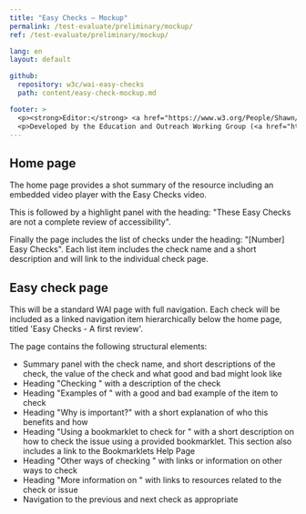 ```yaml
---
title: "Easy Checks – Mockup"
permalink: /test-evaluate/preliminary/mockup/
ref: /test-evaluate/preliminary/mockup/

lang: en
layout: default

github:
  repository: w3c/wai-easy-checks
  path: content/easy-check-mockup.md

footer: >
  <p><strong>Editor:</strong> <a href="https://www.w3.org/People/Shawn/">Shawn Lawton Henry</a>. Contributors: Sharron Rush, Caleb Watson, Suzette Keith, Anna Belle Leiserson, Andrew Arch, Wayne Dick, Vicki Menezes Miller, Jennifer Sutton, Ian Pouncey, Denis Boudreau, Tom Jewett, and <a href="https://www.w3.org/WAI/EO/EOWG-members">EOWG Participants</a>.</p>
  <p>Developed by the Education and Outreach Working Group (<a href="http://www.w3.org/WAI/EO/">EOWG</a>). Video developed with support from the European Commission <a href="https://www.w3.org/WAI/about/projects/wai-guide/">WAI-Guide</a> project. <a href="/WAI/test-evaluate/acknowledgements">Acknowledgments for video</a>. Content updated with support from the European Commission <a href="https://www.w3.org/WAI/about/projects/wai-coop">WAI-Coop</a> project.</p>
---
```


## Home page

The home page provides a shot summary of the resource including an embedded video player with the Easy Checks video.

This is followed by a highlight panel with the heading: "These Easy Checks are not a complete review of accessibility".

Finally the page includes the list of checks under the heading: "[Number] Easy Checks". Each list item includes the check name and a short description and will link to the individual check page.

## Easy check page

This will be a standard WAI page with full navigation. Each check will be included as a linked navigation item hierarchically below the home page, titled 'Easy Checks - A first review'.

The page contains the following structural elements:

* Summary panel with the check name, and short descriptions of the check, the value of the check and what good and bad might look like
* Heading "Checking <subject>" with a description of the check
* Heading "Examples of <subject>" with a good and bad example of the item to check
* Heading "Why is <subject> important?" with a short explanation of who this benefits and how
* Heading "Using a bookmarklet to check for <subject>" with a short description on how to check the issue using a provided bookmarklet. This section also includes a link to the Bookmarklets Help Page
* Heading "Other ways of checking <subject>" with links or information on other ways to check
* Heading "More information on <subject>" with links to resources related to the check or issue
* Navigation to the previous and next check as appropriate

 